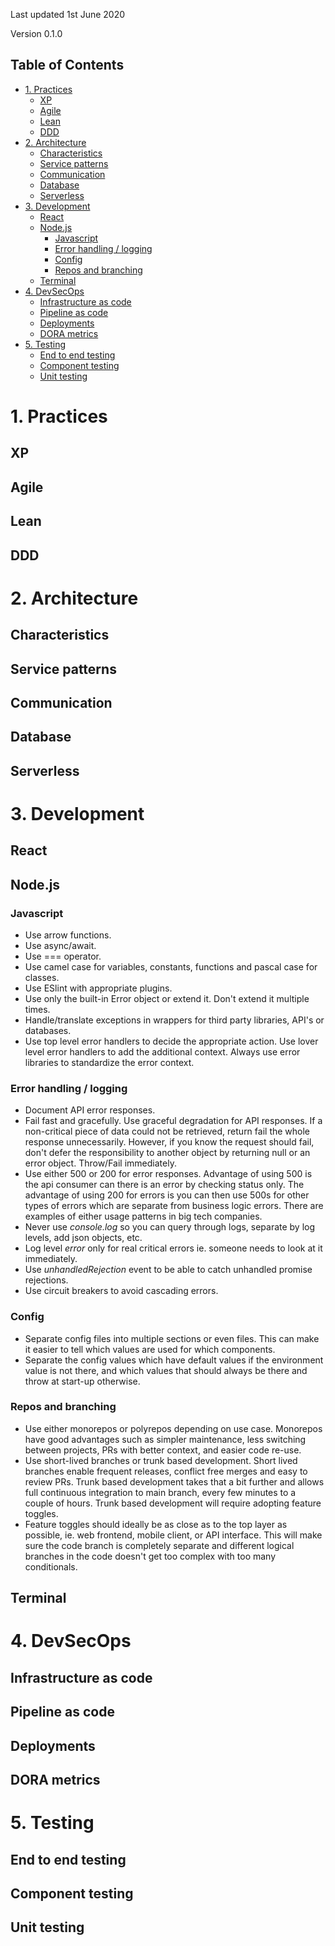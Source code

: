 Last updated 1st June 2020

Version 0.1.0 

## Table of Contents <!-- omit in toc -->

- [1. Practices](#1-practices)
  - [XP](#xp)
  - [Agile](#agile)
  - [Lean](#lean)
  - [DDD](#ddd)
- [2. Architecture](#2-architecture)
  - [Characteristics](#characteristics)
  - [Service patterns](#service-patterns)
  - [Communication](#communication)
  - [Database](#database)
  - [Serverless](#serverless)
- [3. Development](#3-development)
  - [React](#react)
  - [Node.js](#nodejs)
    - [Javascript](#javascript)
    - [Error handling / logging](#error-handling--logging)
    - [Config](#config)
    - [Repos and branching](#repos-and-branching)
  - [Terminal](#terminal)
- [4. DevSecOps](#4-devsecops)
  - [Infrastructure as code](#infrastructure-as-code)
  - [Pipeline as code](#pipeline-as-code)
  - [Deployments](#deployments)
  - [DORA metrics](#dora-metrics)
- [5. Testing](#5-testing)
  - [End to end testing](#end-to-end-testing)
  - [Component testing](#component-testing)
  - [Unit testing](#unit-testing)

# 1. Practices

## XP

## Agile

## Lean

## DDD

# 2. Architecture

## Characteristics

## Service patterns

## Communication

## Database

## Serverless

# 3. Development

## React

## Node.js

### Javascript
* Use arrow functions.
* Use async/await.
* Use === operator.
* Use camel case for variables, constants, functions and pascal case for classes.
* Use ESlint with appropriate plugins.
* Use only the built-in Error object or extend it. Don't extend it multiple times.
* Handle/translate exceptions in wrappers for third party libraries, API's or databases.
* Use top level error handlers to decide the appropriate action. Use lover level error handlers to add the additional context. Always use error libraries to standardize the error context.

### Error handling / logging
* Document API error responses.
* Fail fast and gracefully. Use graceful degradation for API responses. If a non-critical piece of data could not be retrieved, return fail the whole response unnecessarily. However, if you know the request should fail, don't defer the responsibility to another object by returning null or an error object. Throw/Fail immediately. 
* Use either 500 or 200 for error responses. Advantage of using 500 is the api consumer can there is an error by checking status only. The advantage of using 200 for errors is you can then use 500s for other types of errors which are separate from business logic errors. There are examples of either usage patterns in big tech companies.
* Never use *console.log* so you can query through logs, separate by log levels, add json objects, etc.
* Log level *error* only for real critical errors ie. someone needs to look at it immediately.
* Use *unhandledRejection* event to be able to catch unhandled promise rejections.
* Use circuit breakers to avoid cascading errors.
  
### Config
* Separate config files into multiple sections or even files. This can make it easier to tell which values are used for which components.
* Separate the config values which have default values if the environment value is not there, and which values that should always be there and throw at start-up otherwise.

### Repos and branching
* Use either monorepos or polyrepos depending on use case. Monorepos have good advantages such as simpler maintenance, less switching between projects, PRs with better context, and easier code re-use.
* Use short-lived branches or trunk based development. Short lived branches enable frequent releases, conflict free merges and easy to review PRs. Trunk based development takes that a bit further and allows full continuous integration to main branch, every few minutes to a couple of hours. Trunk based development will require adopting feature toggles.
* Feature toggles should ideally be as close as to the top layer as possible, ie. web frontend, mobile client, or API interface. This will make sure the code branch is completely separate and different logical branches in the code doesn't get too complex with too many conditionals.

## Terminal

# 4. DevSecOps

## Infrastructure as code

## Pipeline as code

## Deployments

## DORA metrics

# 5. Testing

## End to end testing

## Component testing

## Unit testing